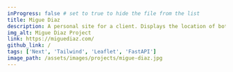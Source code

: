 ```yaml
---
inProgress: false # set to true to hide the file from the list
title: Migue Diaz
description: A personal site for a client. Displays the location of both the visitor and the website owner, along with the distance between them.
img_alt: Migue Diaz Project
link: https://miguediaz.com/
github_link: /
tags: ['Next', 'Tailwind', 'Leaflet', 'FastAPI']
image_path: /assets/images/projects/migue-diaz.jpg
---
```

